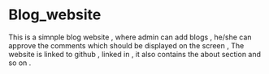 # Blog_website
This is a simnple blog website , where admin can add blogs , he/she can approve the comments which should be displayed on the screen , The website is linked to github , linked in , it also contains the about section and so on .

